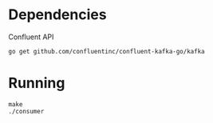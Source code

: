 # Dependencies

Confluent API
```shell
go get github.com/confluentinc/confluent-kafka-go/kafka
```

# Running

```shell
make
./consumer
```
